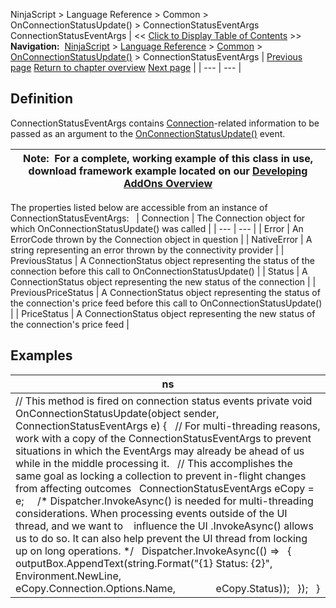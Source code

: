 ﻿
NinjaScript > Language Reference > Common > OnConnectionStatusUpdate() > ConnectionStatusEventArgs
ConnectionStatusEventArgs
| << [Click to Display Table of Contents](connectionstatuseventargs.md) >> **Navigation:**     [NinjaScript](ninjascript-1.md) > [Language Reference](language_reference_wip-1.md) > [Common](common-1.md) > [OnConnectionStatusUpdate()](onconnectionstatusupdate-1.md) > ConnectionStatusEventArgs | [Previous page](onconnectionstatusupdate-1.md) [Return to chapter overview](onconnectionstatusupdate-1.md) [Next page](onfundamentaldata-1.md) |
| --- | --- |
## Definition
ConnectionStatusEventArgs contains [Connection](connection-1.md)-related information to be passed as an argument to the [OnConnectionStatusUpdate()](onconnectionstatusupdate-1.md) event.

| Note:  For a complete, working example of this class in use, download framework example located on our [Developing AddOns Overview](addon_development_overview-1.md) |
| --- |

The properties listed below are accessible from an instance of ConnectionStatusEventArgs:
 
| Connection | The Connection object for which OnConnectionStatusUpdate() was called |
| --- | --- |
| Error | An ErrorCode thrown by the Connection object in question |
| NativeError | A string representing an error thrown by the connectivity provider |
| PreviousStatus | A ConnectionStatus object representing the status of the connection before this call to OnConnectionStatusUpdate() |
| Status | A ConnectionStatus object representing the new status of the connection |
| PreviousPriceStatus | A ConnectionStatus object representing the status of the connection's price feed before this call to OnConnectionStatusUpdate() |
| PriceStatus | A ConnectionStatus object representing the new status of the connection's price feed |
## 
## 
## Examples
| ns |
| --- |
| // This method is fired on connection status events private void OnConnectionStatusUpdate(object sender, ConnectionStatusEventArgs e) {    // For multi-threading reasons, work with a copy of the ConnectionStatusEventArgs to prevent situations in which the EventArgs may already be ahead of us while in the middle processing it.    // This accomplishes the same goal as locking a collection to prevent in-flight changes from affecting outcomes    ConnectionStatusEventArgs eCopy = e;      /* Dispatcher.InvokeAsync() is needed for multi-threading considerations. When processing events outside of the UI thread, and we want to     influence the UI .InvokeAsync() allows us to do so. It can also help prevent the UI thread from locking up on long operations. */    Dispatcher.InvokeAsync(() =>    {        outputBox.AppendText(string.Format("{1} Status: {2}",                Environment.NewLine,                eCopy.Connection.Options.Name,                eCopy.Status));    });    } |

